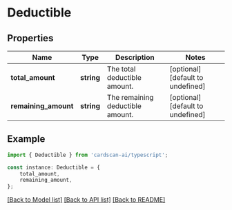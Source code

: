 # Deductible


## Properties

Name | Type | Description | Notes
------------ | ------------- | ------------- | -------------
**total_amount** | **string** | The total deductible amount. | [optional] [default to undefined]
**remaining_amount** | **string** | The remaining deductible amount. | [optional] [default to undefined]

## Example

```typescript
import { Deductible } from 'cardscan-ai/typescript';

const instance: Deductible = {
    total_amount,
    remaining_amount,
};
```

[[Back to Model list]](../README.md#documentation-for-models) [[Back to API list]](../README.md#documentation-for-api-endpoints) [[Back to README]](../README.md)
